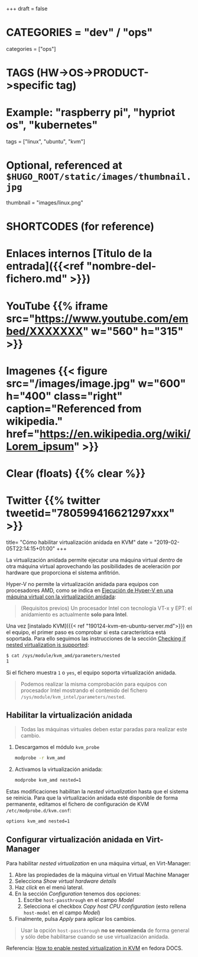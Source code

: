 +++
draft = false

# CATEGORIES = "dev" / "ops"
categories = ["ops"]
# TAGS (HW->OS->PRODUCT->specific tag)
# Example: "raspberry pi", "hypriot os", "kubernetes"

tags = ["linux", "ubuntu", "kvm"]

# Optional, referenced at `$HUGO_ROOT/static/images/thumbnail.jpg`
thumbnail = "images/linux.png"

# SHORTCODES (for reference)

# Enlaces internos [Titulo de la entrada]({{<ref "nombre-del-fichero.md" >}})

# YouTube {{% iframe src="https://www.youtube.com/embed/XXXXXXX" w="560" h="315" >}}
# Imagenes {{< figure src="/images/image.jpg" w="600" h="400" class="right" caption="Referenced from wikipedia." href="https://en.wikipedia.org/wiki/Lorem_ipsum" >}}
# Clear (floats) {{% clear %}}
# Twitter {{% twitter tweetid="780599416621297xxx" >}}

title=  "Cómo habilitar virtualización anidada en KVM"
date = "2019-02-05T22:14:15+01:00"
+++

La virtualización anidada permite ejecutar una máquina virtual _dentro_ de otra máquina virtual aprovechando las posibilidades de aceleración por hardware que proporciona el sistema anfitrión.

<!--more-->

Hyper-V no permite la virtualización anidada para equipos con procesadores AMD, como se indica en [Ejecución de Hyper-V en una máquina virtual con la virtualización anidada](https://docs.microsoft.com/es-es/virtualization/hyper-v-on-windows/user-guide/nested-virtualization):

> (Requisitos previos) Un procesador Intel con tecnología VT-x y EPT: el anidamiento es actualmente **solo para Intel**.

Una vez [instalado KVM]({{< ref "190124-kvm-en-ubuntu-server.md">}}) en el equipo, el primer paso es comprobar si esta característica está soportada. Para ello seguimos las instrucciones de la sección [Checking if nested virtualization is supported](https://docs.fedoraproject.org/en-US/quick-docs/using-nested-virtualization-in-kvm/):

```bash
$ cat /sys/module/kvm_amd/parameters/nested
1
```

Si el fichero muestra `1` o `yes`, el equipo soporta virtualización anidada.

> Podemos realizar la misma comprobación para equipos con procesador Intel mostrando el contenido del fichero `/sys/module/kvm_intel/parameters/nested`.

## Habilitar la virtualización anidada

> Todas las máquinas virtuales deben estar paradas para realizar este cambio.

1. Descargamos el módulo `kvm_probe`
   ```bash
   modprobe -r kvm_amd
   ```

1. Activamos la virtualización anidada:
   ```bash
   modprobe kvm_amd nested=1
   ```

Estas modificaciones habilitan la _nested virtualization_ hasta que el sistema se reinicia. Para que la virtualización anidada esté disponible de forma permanente, editamos el fichero de configuración de KVM `/etc/modprobe.d/kvm.conf`:

```bash
options kvm_amd nested=1
```

## Configurar virtualización anidada en Virt-Manager

Para habilitar _nested virtualization_ en una máquina virtual, en Virt-Manager:

1. Abre las propiedades de la máquina virtual en Virtual Machine Manager
1. Selecciona _Show virtual hardware details_
1. Haz _click_ en el menú lateral.
1. En la sección _Configuration_ tenemos dos opciones:
   1. Escribe `host-passthrough` en el campo _Model_
   1. Selecciona el checkbox _Copy host CPU configuration_ (esto rellena `host-model` en el campo _Model_)
1. Finalmente, pulsa _Apply_ para aplicar los cambios.

> Usar la opción `host-passthrough` **no se recomienda** de forma general y sólo debe habilitarse cuando se use virtualización anidada.

Referencia: [How to enable nested virtualization in KVM](https://docs.fedoraproject.org/en-US/quick-docs/using-nested-virtualization-in-kvm/) en fedora DOCS.
